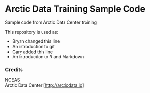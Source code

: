 # Arctic Data Training Sample Code
Sample code from Arctic Data Center training

This repository is used as:

* Bryan changed this line
* An introduction to git
* Gary added this line
* An introduction to R and Markdown

### Credits

NCEAS  
Arctic Data Center [http://arcticdata.io]